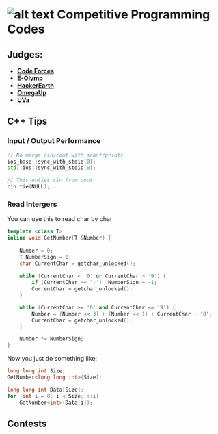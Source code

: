 # ![alt text](https://secure.gravatar.com/blavatar/4560c02ab420ca3cefc52ab44e8aefc1?s=32) Competitive Programming Codes

## Judges: 
- [**Code Forces**](CodeForces/)
- [**E-Olymp**](E-Olymp/)
- [**HackerEarth**](HackerEarth/)
- [**OmegaUp**](OmegaUp/)
- [**UVa**](UVa/)

## C++ Tips

### Input / Output Performance
```cpp
// No merge cin/cout with scanf/printf
ios_base::sync_with_stdio(0);
std::ios::sync_with_stdio(0);   

// This unties cin from cout
cin.tie(NULL);  
```

### Read Intergers

You can use this to read char by char
```cpp
template <class T>  
inline void GetNumber(T &Number) {                                      //Super cool way to read ints
    
    Number = 0;                                                         //Set to 0
    T NumberSign = 1;                                                   //Sign all ok
    char CurrentChar = getchar_unlocked();                              //Read a char
 
    while (CurrentChar < '0' or CurrentChar > '9') {                    //If we are not reading numbers
        if (CurrentChar == '-')  NumberSign = -1;                       //If we have found the sign
        CurrentChar = getchar_unlocked();                               //Read the next char
    }

    while (CurrentChar >= '0' and CurrentChar <= '9') {                 //While we read numbers
        Number = (Number << 3) + (Number << 1) + CurrentChar - '0';     //Multiply by 10
        CurrentChar = getchar_unlocked();                               //Read the next char
    }

    Number *= NumberSign;                                               //If negative
}

```

Now you just do something like:
```cpp
long long int Size;
GetNumber<long long int>(Size);

long long int Data[Size];
for (int i = 0; i < Size; ++i) 
    GetNumber<int>(Data[i]);
```



## Contests
